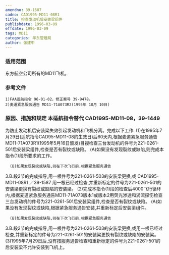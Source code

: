 ```yaml
---
amendno: 39-1587
cadno: CAD1995-MD11-08R1
title: 检查发动机后安装梁组件
publishdate: 1996-03-09
effdate: 1996-03-09
tags: MD11
categories: 华东管理局
author: 张建中
---
```


### 适用范围 
东方航空公司所有的MD11飞机。

<!--more-->
### 参考文件
    1)FAA适航指令 96-01-02，修正案号 39-9478。
    2)麦道紧急服务通告 MD11-71A073R2(1995年 10月 10日)

### 原因、措施和规定 本适航指令替代 CAD1995-MD11-08，39-1449 
为防止发动机后安装梁失效引起发动机和飞机分离。完成以下工作: 
    (1)在1995年7月29日(适航指令CAD95-MD11-08的生效日)后60天内,根据麦道紧急服务通告MD11-71A073R1(1995年5月16日颁发)目视检查三台发动机的件号为221-0261-501后安装梁组件,检查是否有裂纹或缺陷。 
      (A)如果没有发现裂纹或缺陷,则完成本指令(1)段所要求的工作。 

      (B)如果发现裂纹或缺陷,则在下次飞行前,根据紧急服务通告
3.B.段2节的完成指导,用一根件号为221-0261-503的安装梁更换,或
      CAD1995-MD11-08R1   ／39-1587 
用一根已经过检查,并重新标定的件号为221-0261-501的安装梁更换有裂纹或缺陷的安装梁。 
    (2)完成本指令(1)段的检查后4000飞行循环内,根据麦道紧急服务通告MD11-71A073版本1或版本2用荧光渗透和涡流探伤检查三台发动机的件号为221-0261-501后安装梁组件,检查是否有裂纹或缺陷。 
      (A)如果没有发现裂纹或缺陷,根据紧急服务通告安装,并重新标定后安装梁组件。 

      (B)如果发现裂纹或缺陷,则在下次飞行前,根据紧急服务通告
3.B.段2节的完成指导,用一根件号为221-0261-503的安装梁更换,或用一根已经过检查,并重新标定的件号为221-0261-501的安装梁更换有裂纹或缺陷的安装梁。 
    (3)1995年7月29日后,没有按服务通告检查和重新标定的件号为221-0261-501的后安装梁不允许安装到飞机上。
